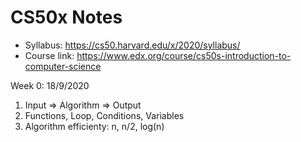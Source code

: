 # CS50x Notes

* Syllabus: https://cs50.harvard.edu/x/2020/syllabus/
* Course link: https://www.edx.org/course/cs50s-introduction-to-computer-science

Week 0: 18/9/2020
1. Input => Algorithm => Output
2. Functions, Loop, Conditions, Variables
3. Algorithm efficienty: n, n/2, log(n)


